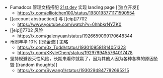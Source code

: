 - Fumadocs 管理文档搭配 [21st.dev](https://t.co/i8XnImoEEv) 实现 landing page [[独立开发]]
	- https://x.com/elliotchen100/status/1930193771171590554
- [[account abstraction]] 与 [[eip]]7702
	- https://www.youtube.com/watch?v=0hhbkrNYZK0
- [[eip]]7702 风险
	- https://x.com/galenyuan/status/1926659099170648344
- 币圈年华 10% [[现金流]] 策略
	- https://x.com/0x_Todd/status/1930109581814051323
	- https://x.com/KKyleChen/status/1929789455764017478
- 坚持规避毁灭性风险，长期来看你就赢了，因为其他人因为各种各样的原因坠毁 [[random thoughts]]
	- https://x.com/Svwang1/status/1930294847782695215